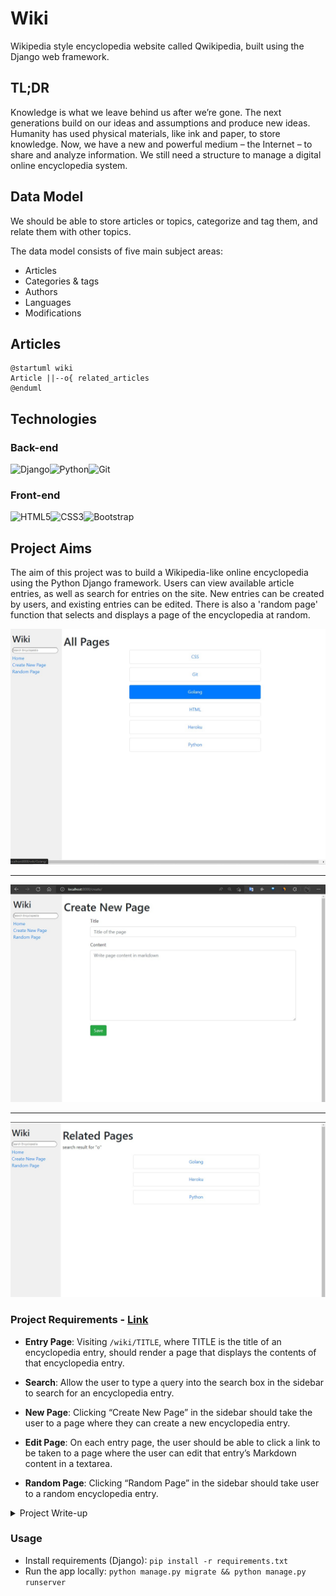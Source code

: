 # Wiki

Wikipedia style encyclopedia website called Qwikipedia, built using the Django web framework.

## TL;DR

Knowledge is what we leave behind us after we’re gone. The next generations build on our ideas and assumptions and produce new ideas. Humanity has used physical materials, like ink and paper, to store knowledge. Now, we have a new and powerful medium – the Internet – to share and analyze information. We still need a structure to manage a digital online encyclopedia system.

## Data Model

We should be able to store articles or topics, categorize and tag them, and relate them with other topics. 

The data model consists of five main subject areas:

- Articles
- Categories & tags
- Authors
- Languages
- Modifications

## Articles

```plantuml
@startuml wiki
Article ||--o{ related_articles
@enduml
```

## Technologies

### Back-end

![Django](https://img.shields.io/badge/django-%23092E20.svg?style=for-the-badge&logo=django&logoColor=white)![Python](https://img.shields.io/badge/python-3670A0?style=for-the-badge&logo=python&logoColor=ffdd54)![Git](https://img.shields.io/badge/git-%23F05033.svg?style=for-the-badge&logo=git&logoColor=white)

### Front-end

![HTML5](https://img.shields.io/badge/html5-%23E34F26.svg?style=for-the-badge&logo=html5&logoColor=white)![CSS3](https://img.shields.io/badge/css3-%231572B6.svg?style=for-the-badge&logo=css3&logoColor=white)![Bootstrap](https://img.shields.io/badge/bootstrap-%23563D7C.svg?style=for-the-badge&logo=bootstrap&logoColor=white)

## Project Aims

The aim of this project was to build a Wikipedia-like online encyclopedia using the Python Django framework. Users can view available article entries, as well as search for entries on the site. New entries can be created by users, and existing entries can be edited. There is also a 'random page' function that selects and displays a page of the encyclopedia at random.

![Page Listing Entries](./images/screenshot-entryPage.jpg)
<hr>

![Page Creating Entries](./images/screenshot-createEntry.jpg)
<hr>

![Page Searching Entries](./images/screenshot-searchEntry.jpg)

### Project Requirements - [Link](https://cs50.harvard.edu/web/2020/projects/1/wiki/)

* **Entry Page**: Visiting `/wiki/TITLE`, where TITLE is the title of an encyclopedia entry, should render a page that displays the contents of that encyclopedia entry.

* **Search**: Allow the user to type a `q`uery into the search box in the sidebar to search for an encyclopedia entry.

* **New Page**: Clicking “Create New Page” in the sidebar should take the user to a page where they can create a new encyclopedia entry.

* **Edit Page**: On each entry page, the user should be able to click a link to be taken to a page where the user can edit that entry’s Markdown content in a textarea.

* **Random Page**: Clicking “Random Page” in the sidebar should take user to a random encyclopedia entry.

<details>
<summary>Project Write-up</summary>
<hr>
This project is a Wikipedia style encyclopedia website called Qwikipedia, built using the Django web framework.

On the main page of the website, users are greeted with a welcome message and a list of links to all the articles currently available on the website.

Clicking any of the article links, or visiting the /wiki/title route, will display the article for 'title' if it exists. If an article named 'title' does not exist, users are brought to an error page and possibly related article links are given to the user.

A search bar is available at all times on the site that users can utilise to search for an article in the encyclopedia. If the user types in the exact title of an article available on qwikipedia, they are taken directly to the article page. Otherwise, if any articles with titles similar to the search string exist on the site, a list of search results is displayed to the user. If no similarly named titles are found by the search, the user is informed of this and directed to the index page where a list of all available articles can be found.

Users can create a brand new page by clicking on the 'Create New Page' link. This takes the user to a page with a form to input the name for the title article, as well as the article contents. A button on the page submits the form. If the form is filled in correctly, and no article currently exists with the title given, the new article page is created and the user is redirected to the new article page. Otherwise, if an article with the same title already exists, users are returned to the 'Create New Page' form with their input text, and advised that rather than create a new page, they should instead go to the title page and edit it.

When viewing any article on the site, an 'Edit Page' button is available. Clicking this takes users to a page with a form, allowing them to edit the contents of the article. When the form is updated and submited, the user is returned back to the updated article page.

Finally a 'Random Page' link is available in the side bar which when clicked will randomly select an article from all those available on the site and redirect the user to the selected article page.

Django form classes are used to handle all the forms on the site. The Django messages framework is also used to display success or error messages to the user when they attempt to create or edit articles.
</details>

### Usage

* Install requirements (Django): `pip install -r requirements.txt`
* Run the app locally: `python manage.py migrate && python manage.py runserver`
